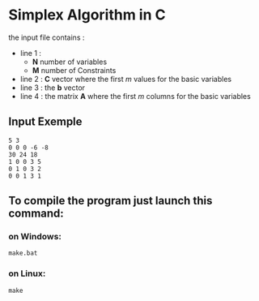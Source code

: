 # Simplex Algorithm in C

the input file contains :
* line 1 : 
  * **N** number of variables
  * **M** number of Constraints
* line 2 : **C** vector where the first *m* values for the basic variables
* line 3 : the **b** vector
* line 4 : the matrix **A** where the first *m* columns for the basic variables

## Input Exemple
```
5 3
0 0 0 -6 -8
30 24 18
1 0 0 3 5
0 1 0 3 2
0 0 1 3 1
```

## To compile the program just launch this command:
###     on Windows:
```
make.bat
```
###     on Linux:
```
make
```